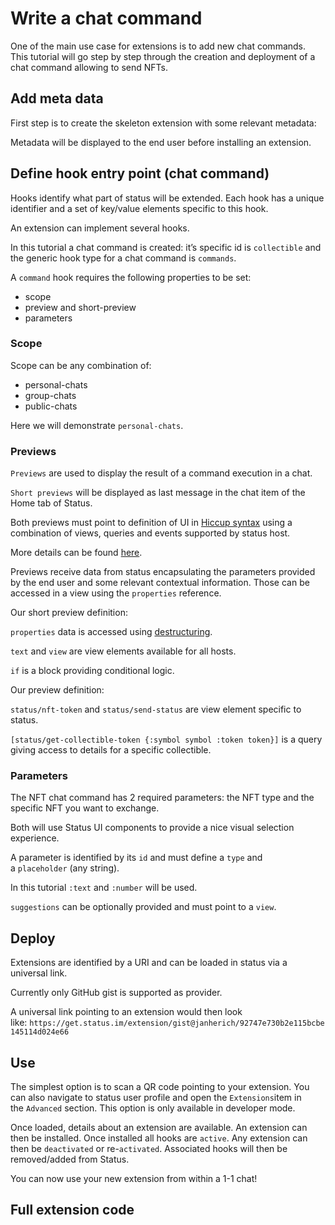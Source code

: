 # Write a chat command

One of the main use case for extensions is to add new chat commands.
This tutorial will go step by step through the creation and deployment
of a chat command allowing to send NFTs.

## Add meta data

First step is to create the skeleton extension with some relevant
metadata:

Metadata will be displayed to the end user before installing an
extension.

## Define hook entry point (chat command)

Hooks identify what part of status will be extended. Each hook has a
unique identifier and a set of key/value elements specific to this hook.

An extension can implement several hooks.

In this tutorial a chat command is created: it’s specific id
is `collectible` and the generic hook type for a chat command
is `commands`.

A `command` hook requires the following properties to be set:

  - scope
  - preview and short-preview
  - parameters

### Scope

Scope can be any combination of:

  - personal-chats
  - group-chats
  - public-chats

Here we will demonstrate `personal-chats`.

### Previews

`Previews` are used to display the result of a command execution in a
chat.

`Short previews` will be displayed as last message in the chat item of
the Home tab of Status.

Both previews must point to definition of UI in [Hiccup
syntax](https://github.com/weavejester/hiccup/wiki/Syntax) using a
combination of views, queries and events supported by status host.

More details can be
found [here](https://status-im.github.io/pluto/docs/concepts/Anatomy.html).

Previews receive data from status encapsulating the parameters provided
by the end user and some relevant contextual information. Those can be
accessed in a view using the `properties` reference.

Our short preview definition:

`properties` data is accessed
using [destructuring](https://status-im.github.io/pluto/docs/concepts/View.html#destructuring).

`text` and `view` are view elements available for all hosts.

`if` is a block providing conditional logic.

Our preview definition:

`status/nft-token` and `status/send-status` are view element specific to
status.

`[status/get-collectible-token {:symbol symbol :token token}]` is a
query giving access to details for a specific collectible.

### Parameters

The NFT chat command has 2 required parameters: the NFT type and the
specific NFT you want to exchange.

Both will use Status UI components to provide a nice visual selection
experience.

A parameter is identified by its `id` and must define a `type` and
a `placeholder` (any string).

In this tutorial `:text` and `:number` will be used.

`suggestions` can be optionally provided and must point to a `view`.

## Deploy

Extensions are identified by a URI and can be loaded in status via a
universal link.

Currently only GitHub gist is supported as provider.

A universal link pointing to an extension would then look
like: `https://get.status.im/extension/gist@janherich/92747e730b2e115bcbe145114d024e66`

## Use

The simplest option is to scan a QR code pointing to your extension. You
can also navigate to status user profile and open the `Extensions`item
in the `Advanced` section. This option is only available in developer
mode.

Once loaded, details about an extension are available. An extension can
then be installed. Once installed all hooks are `active`. Any extension
can then be `deactivated` or re-`activated`. Associated hooks will then
be removed/added from Status.

You can now use your new extension from within a 1-1 chat\!

## Full extension code